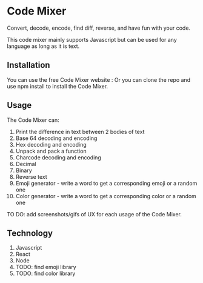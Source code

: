 # Code Mixer

Convert, decode, encode, find diff, reverse, and have fun with your code. 

This code mixer mainly supports Javascript but can be used for any language as long as it is text.

## Installation
You can use the free Code Mixer website :
Or you can clone the repo and use npm install to install the Code Mixer. 

## Usage

The Code Mixer can:

1. Print the difference in text between 2 bodies of text
2. Base 64 decoding and encoding
3. Hex decoding and encoding
4. Unpack and pack a function
5. Charcode decoding and encoding
6. Decimal
7. Binary
8. Reverse text
9. Emoji generator - write a word to get a corresponding emoji or a random one
10. Color generator - write a word to get a corresponding color or a random one

TO DO: add screenshots/gifs of UX for each usage of the Code Mixer.

## Technology
1. Javascript
2. React
3. Node 
4. TODO: find emoji library
5. TODO: find color library

